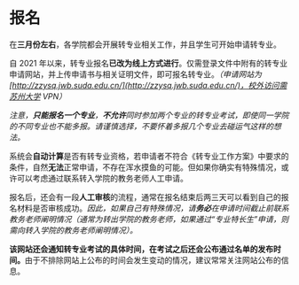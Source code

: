 # 报名

在**三月份左右**，各学院都会开展转专业相关工作，并且学生可开始申请转专业。

自 2021 年以来，转专业报名**已改为线上方式进行**。仅需登录文件中附有的转专业申请网站，并上传申请书与相关证明文件，即可报名转专业。_（申请网站为[http://zzysq.jwb.suda.edu.cn/](http://zzysq.jwb.suda.edu.cn/)，校外访问需苏州大学 VPN）_

_注意，**只能报名一个专业**，**不允许**同时参加两个专业的转专业考试，即使同一学院的不同专业也不能多报。请谨慎选择，不要怀着多报几个专业去碰运气这样的想法。_

系统会**自动计算**是否有转专业资格，若申请者不符合《转专业工作方案》中要求的条件，自然**无法**正常申请，不存在浑水摸鱼的可能。但如果你确实有特殊情况，或许可以考虑通过联系转入学院的教务老师人工申请。

报名后，还会有一段**人工审核**的流程，通常在报名结束后两三天可以看到自己的报名材料是否审核成功。_因此，如果自己有特殊情况，请**务必**在申请时间截止前联系教务老师阐明情况（通常为转出学院的教务老师，如果通过“专业特长生”申请，则需向转入学院的教务老师阐明情况）。_

<b>该网站还会通知转专业考试的具体时间，在考试之后还会公布通过名单的发布时间。</b>由于不排除网站上公布的时间会发生变动的情况，建议常常关注网站公布的信息。
